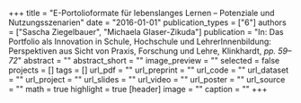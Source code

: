 +++
title = "E-Portolioformate für lebenslanges Lernen – Potenziale und Nutzungsszenarien"
date = "2016-01-01"
publication_types = ["6"]
authors = ["Sascha Ziegelbauer", "Michaela Glaser-Zikuda"]
publication = "In: Das Portfolio als Innovation in Schule, Hochschule und LehrerInnenbildung: Perspektiven aus Sicht von Praxis, Forschung und Lehre, Klinkhardt, _pp. 59–72_"
abstract = ""
abstract_short = ""
image_preview = ""
selected = false
projects = []
tags = []
url_pdf = ""
url_preprint = ""
url_code = ""
url_dataset = ""
url_project = ""
url_slides = ""
url_video = ""
url_poster = ""
url_source = ""
math = true
highlight = true
[header]
image = ""
caption = ""
+++
